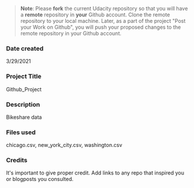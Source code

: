 >**Note**: Please **fork** the current Udacity repository so that you will have a **remote** repository in **your** Github account. Clone the remote repository to your local machine. Later, as a part of the project "Post your Work on Github", you will push your proposed changes to the remote repository in your Github account.

### Date created
3/29/2021
### Project Title
Github_Project
### Description
Bikeshare data
### Files used
chicago.csv, new_york_city.csv, washington.csv
### Credits
It's important to give proper credit. Add links to any repo that inspired you or blogposts you consulted.
